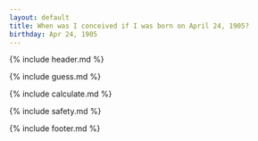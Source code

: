 ```yaml
---
layout: default
title: When was I conceived if I was born on April 24, 1905?
birthday: Apr 24, 1905
---
```


{% include header.md %}

{% include guess.md %}

{% include calculate.md %}

{% include safety.md %}

{% include footer.md %}



